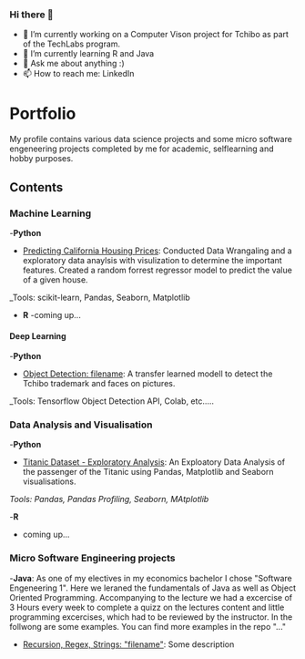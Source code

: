 ### Hi there 👋

- 🔭 I’m currently working on a Computer Vison project for Tchibo as part of the TechLabs program. 
- 🌱 I’m currently learning R and Java
- 💬 Ask me about anything :)
- 📫 How to reach me: LinkedIn


# Portfolio
My profile contains various data science projects and some micro software engeneering projects completed by me for academic, selflearning and hobby purposes.

## Contents

### Machine Learning 

-__Python__
- [Predicting California Housing Prices](githublink): Conducted Data Wrangaling and a exploratory data anaylsis with visulization to determine the important  features. Created a random forrest regressor model to predict the value of a given house.

_Tools: scikit-learn, Pandas, Seaborn, Matplotlib
   
- __R__
-coming up...

#### Deep Learning

-__Python__
- [Object Detection: filename](githublink): A transfer learned modell to detect the Tchibo trademark and faces on pictures.

 _Tools: Tensorflow Object Detection API, Colab, etc.....
 
### Data Analysis and Visualisation
-__Python__
- [Titanic Dataset - Exploratory Analysis](githublink): An Exploatory Data Analysis of the passenger of the Titanic using Pandas, Matplotlib and Seaborn visualisations.
  
_Tools: Pandas, Pandas Profiling, Seaborn, MAtplotlib_
  
-__R__
- coming up...

### Micro Software Engineering projects
-__Java__: As one of my electives in my economics bachelor I chose "Software Engeneering 1". Here we leraned the fundamentals of Java as well as Object Oriented Programming. Accompanying to the lecture we had a excercise of 3 Hours every week to complete a quizz on the lectures content and little programming excercises, which had to be reviewed by the instructor. In the follwong are some examples. You can find more examples in the repo "..."
- [Recursion, Regex, Strings: "filename"](githublink): Some description
      
